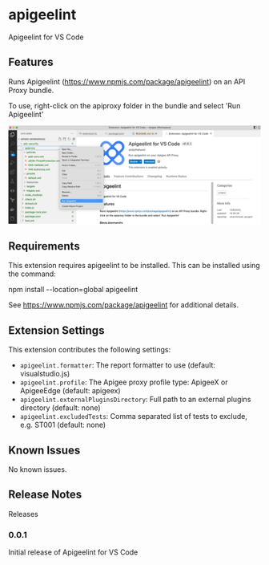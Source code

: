 # apigeelint

Apigeelint for VS Code

## Features

Runs Apigeelint (https://www.npmjs.com/package/apigeelint) on an API Proxy bundle.

To use, right-click on the apiproxy folder in the bundle and select 'Run Apigeelint'

![Screenshot](https://raw.githubusercontent.com/andythehood/apigeelint4vscode/main/images/apigeelint4vscode.png)



## Requirements

This extension requires apigeelint to be installed. This can be installed using the command:

npm install --location=global apigeelint

See https://www.npmjs.com/package/apigeelint for additional details.

## Extension Settings
This extension contributes the following settings:

* `apigeelint.formatter`: The report formatter to use (default: visualstudio.js)
* `apigeelint.profile`: The Apigee proxy profile type: ApigeeX or ApigeeEdge (default: apigeex)
* `apigeelint.externalPluginsDirectory`: Full path to an external plugins directory (default: none)
* `apigeelint.excludedTests`: Comma separated list of tests to exclude, e.g. ST001 (default: none)

## Known Issues

No known issues.

## Release Notes

Releases

### 0.0.1

Initial release of Apigeelint for VS Code



